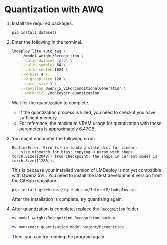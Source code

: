 # Quantization with AWQ

1.  Install the required packages.
    ```bash
    pip install datasets
    ```

2.  Enter the following in the terminal.
    ```bash
    lmdeploy lite auto_awq \
        ./model_weight/Recognition \
        --calib-dataset 'ptb' \
        --calib-samples 64 \
        --calib-seqlen 1024 \
        --w-bits 4 \
        --w-group-size 128 \
        --batch-size 1 \
        --revision Qwen2_5_VLForConditionalGeneration \
        --work-dir ./monkeyocr_quantization
    ```
    Wait for the quantization to complete.
    * If the quantization process is killed, you need to check if you have sufficient memory.
    * For reference, the maximum VRAM usage for quantization with these parameters is approximately 6.47GB.

3.  You might encounter the following error:
    ```
    RuntimeError: Error(s) in loading state_dict for Linear:
        size mismatch for bias: copying a param with shape torch.Size([2048]) from checkpoint, the shape in current model is torch.Size([1280]).
    ```
    This is because your installed version of LMDeploy is not yet compatible with Qwen2.5VL. You need to install the latest development version from the GitHub repository.
    ```bash
    pip install git+https://github.com/InternLM/lmdeploy.git
    ```
    After the installation is complete, try quantizing again.

4.  After quantization is complete, replace the `Recognition` folder.
    ```bash
    mv model_weight/Recognition Recognition_backup

    mv monkeyocr_quantization model_weight/Recognition
    ```
    Then, you can try running the program again.
